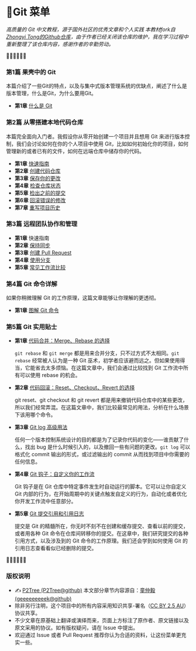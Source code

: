 # 🥡Git 菜单

 *高质量的 Git 中文教程，源于国外社区的优秀文章和个人实践*
 *本教材fork自[Zhongyi Tong的Github仓库](https://github.com/geeeeeeeeek/git-recipes)，由于作者已经关闭该仓库的维护，我在学习过程中重新整理了该仓库内容，感谢作者的辛勤劳动。*

🥢🥢🥢🥢🥢🥢

### 第1篇 果壳中的 Git

本篇介绍了一些Git的特点，以及与集中式版本管理系统的优缺点，阐述了什么是版本管理，什么是Git，为什么要用Git。

- **第1章** [什么是 Git](https://github.com/P2Tree/git-recipes/blob/master/sources/1-%E6%9E%9C%E5%A3%B3%E4%B8%AD%E7%9A%84Git.md)

### 第2篇 从零搭建本地代码仓库

本篇完全面向入门者。我假设你从零开始创建一个项目并且想用 Git 来进行版本控制，我们会讨论如何在你的个人项目中使用 Git，比如如何初始化你的项目，如何管理新的或者已有的文件，如何在远端仓库中储存你的代码。

- **第1章** [快速指南](https://github.com/P2Tree/git-recipes/blob/master/sources/2.1-Git%E7%AE%80%E6%98%93%E6%8C%87%E5%8D%97(%E4%B8%8A).md)
- **第2章** [创建代码仓库](https://github.com/P2Tree/git-recipes/blob/master/sources/2.2-%E5%88%9B%E5%BB%BA%E4%BB%A3%E7%A0%81%E4%BB%93%E5%BA%93.md)
- **第3章** [保存你的更改](https://github.com/P2Tree/git-recipes/blob/master/sources/2.3-%E4%BF%9D%E5%AD%98%E4%BD%A0%E7%9A%84%E6%9B%B4%E6%94%B9.md)
- **第4章** [检查仓库状态](https://github.com/P2Tree/git-recipes/blob/master/sources/2.4-%E6%9F%A5%E7%9C%8B%E4%BB%93%E5%BA%93%E7%8A%B6%E6%80%81.md)
- **第5章** [检出之前的提交](https://github.com/P2Tree/git-recipes/blob/master/sources/2.5-%E6%A3%80%E5%87%BA%E4%BB%A5%E5%89%8D%E7%9A%84%E6%8F%90%E4%BA%A4.md)
- **第6章** [回滚错误的修改](https://github.com/P2Tree/git-recipes/blob/master/sources/2.6-%E5%9B%9E%E6%BB%9A%E9%94%99%E8%AF%AF%E7%9A%84%E4%BF%AE%E6%94%B9.md)
- **第7章** [重写项目历史](https://github.com/P2Tree/git-recipes/blob/master/sources/2.7-%E9%87%8D%E5%86%99%E9%A1%B9%E7%9B%AE%E5%8E%86%E5%8F%B2.md)

### 第3篇 远程团队协作和管理

- **第1章** 快速指南
- **第2章** [保持同步](https://github.com/P2Tree/git-recipes/blob/master/sources/3.2-%E4%BF%9D%E6%8C%81%E4%BB%A3%E7%A0%81%E5%90%8C%E6%AD%A5.md)
- **第3章** [创建 Pull Request](https://github.com/P2Tree/git-recipes/blob/master/sources/3.3-%E5%88%9B%E5%BB%BAPullRequest.md)
- **第4章** [使用分支](https://github.com/P2Tree/git-recipes/blob/master/sources/3.4-%E4%BD%BF%E7%94%A8%E5%88%86%E6%94%AF.md)
- **第5章** [常见工作流比较](https://github.com/P2Tree/git-recipes/blob/master/sources/3.5-%E5%B8%B8%E8%A7%81%E5%B7%A5%E4%BD%9C%E6%B5%81%E6%AF%94%E8%BE%83.md)

### 第4篇 Git 命令详解

如果你稍微理解 Git 的工作原理，这篇文章能够让你理解的更透彻。

- **第1章** [图解 Git 命令](https://github.com/P2Tree/git-recipes/blob/master/sources/4-Git%E5%9B%BE%E8%A7%A3.md)

### 第5篇 Git 实用贴士

- **第1章** [代码合并：Merge、Rebase 的选择](https://github.com/P2Tree/git-recipes/blob/master/sources/5.1-%E4%BB%A3%E7%A0%81%E5%90%88%E5%B9%B6Merge%E8%BF%98%E6%98%AFRebase.md)

  `git rebase` 和 `git merge` 都是用来合并分支，只不过方式不太相同。`git rebase` 经常被人认为是一种 Git 巫术，初学者应该避而远之。但如果使用得当，它能省去太多烦恼。在这篇文章中，我们会通过比较找到 Git 工作流中所有可以使用 rebase 的机会。

- **第2章** [代码回滚：Reset、Checkout、Revert 的选择](https://github.com/P2Tree/git-recipes/blob/master/sources/5.2-%E5%9B%9E%E6%BB%9A%E5%91%BD%E4%BB%A4Reset%E3%80%81Checkout%E3%80%81Revert%E8%BE%A8%E6%9E%90.md)

  git reset、git checkout 和 git revert 都是用来撤销代码仓库中的某些更改，所以我们经常弄混。在这篇文章中，我们比较最常见的用法，分析在什么场景下该用哪个命令。

- **第3章** [Git log 高级用法](https://github.com/P2Tree/git-recipes/blob/master/sources/5.3-Git_log%E9%AB%98%E7%BA%A7%E7%94%A8%E6%B3%95.md)

  任何一个版本控制系统设计的目的都是为了记录你代码的变化——谁贡献了什么，找出 bug 是什么时候引入的，以及撤回一些有问题的更改。`git log` 可以格式化 commit 输出的形式，或过滤输出的 commit 从而找到项目中你需要的任何信息。

- **第4章** [Git 钩子：自定义你的工作流](https://github.com/P2Tree/git-recipes/blob/master/sources/5.4-Git%E9%92%A9%E5%AD%90.md)

  Git 钩子是在 Git 仓库中特定事件发生时自动运行的脚本。它可以让你自定义 Git 内部的行为，在开始周期中的关键点触发自定义的行为，自动化或者优化你开发工作流中任意部分。

- **第5章** [Git 提交引用和引用日志](https://github.com/P2Tree/git-recipes/blob/master/sources/5.5-Git%E6%8F%90%E4%BA%A4%E5%BC%95%E7%94%A8.md)

  提交是 Git 的精髓所在，你无时不刻不在创建和缓存提交、查看以前的提交，或者用各种 Git 命令在仓库间转移你的提交。在这章中，我们研究提交的各种引用方式，以及涉及到的 Git 命令的工作原理。我们还会学到如何使用 Git 的引用日志查看看似已经删除的提交。

🥢🥢🥢🥢🥢🥢

### 版权说明

- ✍️ [P2Tree (P2Tree@github)](https://github.com/P2Tree)
本文部分章节内容源自：[童仲毅 (geeeeeeeeek@github)](https://github.com/geeeeeeeeek)
- 除非另行注明，这个项目中的所有内容采用知识共享-署名（[CC BY 2.5 AU](http://creativecommons.org/licenses/by/2.5/au/deed.zh)）协议共享。
- 不少文章在原基础上翻译或演绎而来，页面上方标注了原作者、原文链接以及原文采用的协议。如有版权疑问，请在 Issue 中提出。
- 欢迎通过 Issue 或者 Pull Request 推荐你认为合适的资料，让这份菜单更充实一些。
